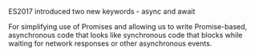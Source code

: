
ES2017 introduced two new keywords - async and await

For simplifying use of Promises and allowing us to write Promise-based, asynchronous code that looks like synchronous code that blocks while waiting for network responses or other asynchronous events.






